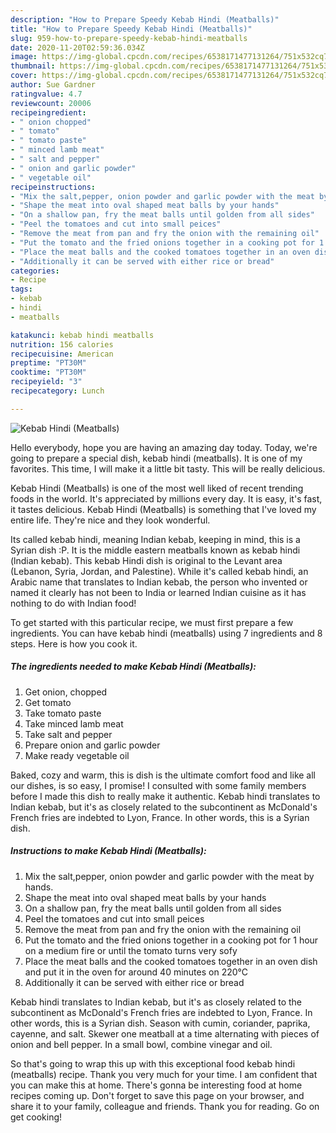 ```yaml
---
description: "How to Prepare Speedy Kebab Hindi (Meatballs)"
title: "How to Prepare Speedy Kebab Hindi (Meatballs)"
slug: 959-how-to-prepare-speedy-kebab-hindi-meatballs
date: 2020-11-20T02:59:36.034Z
image: https://img-global.cpcdn.com/recipes/6538171477131264/751x532cq70/kebab-hindi-meatballs-recipe-main-photo.jpg
thumbnail: https://img-global.cpcdn.com/recipes/6538171477131264/751x532cq70/kebab-hindi-meatballs-recipe-main-photo.jpg
cover: https://img-global.cpcdn.com/recipes/6538171477131264/751x532cq70/kebab-hindi-meatballs-recipe-main-photo.jpg
author: Sue Gardner
ratingvalue: 4.7
reviewcount: 20006
recipeingredient:
- " onion chopped"
- " tomato"
- " tomato paste"
- " minced lamb meat"
- " salt and pepper"
- " onion and garlic powder"
- " vegetable oil"
recipeinstructions:
- "Mix the salt,pepper, onion powder and garlic powder with the meat by hands."
- "Shape the meat into oval shaped meat balls by your hands"
- "On a shallow pan, fry the meat balls until golden from all sides"
- "Peel the tomatoes and cut into small peices"
- "Remove the meat from pan and fry the onion with the remaining oil"
- "Put the tomato and the fried onions together in a cooking pot for 1 hour on a medium fire or until the tomato turns very sofy"
- "Place the meat balls and the cooked tomatoes together in an oven dish and put it in the oven for around 40 minutes on 220°C"
- "Additionally it can be served with either rice or bread"
categories:
- Recipe
tags:
- kebab
- hindi
- meatballs

katakunci: kebab hindi meatballs 
nutrition: 156 calories
recipecuisine: American
preptime: "PT30M"
cooktime: "PT30M"
recipeyield: "3"
recipecategory: Lunch

---
```



![Kebab Hindi (Meatballs)](https://img-global.cpcdn.com/recipes/6538171477131264/751x532cq70/kebab-hindi-meatballs-recipe-main-photo.jpg)

Hello everybody, hope you are having an amazing day today. Today, we're going to prepare a special dish, kebab hindi (meatballs). It is one of my favorites. This time, I will make it a little bit tasty. This will be really delicious.

Kebab Hindi (Meatballs) is one of the most well liked of recent trending foods in the world. It's appreciated by millions every day. It is easy, it's fast, it tastes delicious. Kebab Hindi (Meatballs) is something that I've loved my entire life. They're nice and they look wonderful.

Its called kebab hindi, meaning Indian kebab, keeping in mind, this is a Syrian dish :P. It is the middle eastern meatballs known as kebab hindi (lndian kebab). This kebab Hindi dish is original to the Levant area (Lebanon, Syria, Jordan, and Palestine). While it&#39;s called kebab hindi, an Arabic name that translates to Indian kebab, the person who invented or named it clearly has not been to India or learned Indian cuisine as it has nothing to do with Indian food!


To get started with this particular recipe, we must first prepare a few ingredients. You can have kebab hindi (meatballs) using 7 ingredients and 8 steps. Here is how you cook it.

<!--inarticleads1-->

##### The ingredients needed to make Kebab Hindi (Meatballs):

1. Get  onion, chopped
1. Get  tomato
1. Take  tomato paste
1. Take  minced lamb meat
1. Take  salt and pepper
1. Prepare  onion and garlic powder
1. Make ready  vegetable oil


Baked, cozy and warm, this is dish is the ultimate comfort food and like all our dishes, is so easy, I promise! I consulted with some family members before I made this dish to really make it authentic. Kebab hindi translates to Indian kebab, but it&#39;s as closely related to the subcontinent as McDonald&#39;s French fries are indebted to Lyon, France. In other words, this is a Syrian dish. 

<!--inarticleads2-->

##### Instructions to make Kebab Hindi (Meatballs):

1. Mix the salt,pepper, onion powder and garlic powder with the meat by hands.
1. Shape the meat into oval shaped meat balls by your hands
1. On a shallow pan, fry the meat balls until golden from all sides
1. Peel the tomatoes and cut into small peices
1. Remove the meat from pan and fry the onion with the remaining oil
1. Put the tomato and the fried onions together in a cooking pot for 1 hour on a medium fire or until the tomato turns very sofy
1. Place the meat balls and the cooked tomatoes together in an oven dish and put it in the oven for around 40 minutes on 220°C
1. Additionally it can be served with either rice or bread


Kebab hindi translates to Indian kebab, but it&#39;s as closely related to the subcontinent as McDonald&#39;s French fries are indebted to Lyon, France. In other words, this is a Syrian dish. Season with cumin, coriander, paprika, cayenne, and salt. Skewer one meatball at a time alternating with pieces of onion and bell pepper. In a small bowl, combine vinegar and oil. 

So that's going to wrap this up with this exceptional food kebab hindi (meatballs) recipe. Thank you very much for your time. I am confident that you can make this at home. There's gonna be interesting food at home recipes coming up. Don't forget to save this page on your browser, and share it to your family, colleague and friends. Thank you for reading. Go on get cooking!
